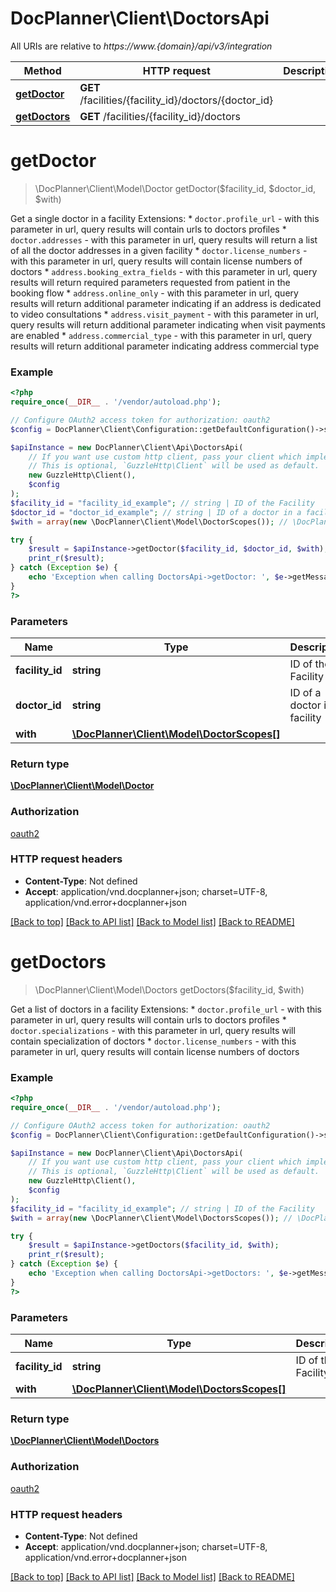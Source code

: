 # DocPlanner\Client\DoctorsApi

All URIs are relative to *https://www.{domain}/api/v3/integration*

Method | HTTP request | Description
------------- | ------------- | -------------
[**getDoctor**](DoctorsApi.md#getdoctor) | **GET** /facilities/{facility_id}/doctors/{doctor_id} | 
[**getDoctors**](DoctorsApi.md#getdoctors) | **GET** /facilities/{facility_id}/doctors | 

# **getDoctor**
> \DocPlanner\Client\Model\Doctor getDoctor($facility_id, $doctor_id, $with)



Get a single doctor in a facility  Extensions: * `doctor.profile_url` - with this parameter in url, query results will contain urls to doctors profiles * `doctor.addresses` - with this parameter in url, query results will return a list of all the doctor addresses in a given facility * `doctor.license_numbers` - with this parameter in url, query results will contain license numbers of doctors * `address.booking_extra_fields` - with this parameter in url, query results will return required parameters requested from patient in the booking flow * `address.online_only` - with this parameter in url, query results will return additional parameter indicating if an address is dedicated to video consultations * `address.visit_payment` - with this parameter in url, query results will return additional parameter indicating when visit payments are enabled * `address.commercial_type` - with this parameter in url, query results will return additional parameter indicating address commercial type

### Example
```php
<?php
require_once(__DIR__ . '/vendor/autoload.php');

// Configure OAuth2 access token for authorization: oauth2
$config = DocPlanner\Client\Configuration::getDefaultConfiguration()->setAccessToken('YOUR_ACCESS_TOKEN');

$apiInstance = new DocPlanner\Client\Api\DoctorsApi(
    // If you want use custom http client, pass your client which implements `GuzzleHttp\ClientInterface`.
    // This is optional, `GuzzleHttp\Client` will be used as default.
    new GuzzleHttp\Client(),
    $config
);
$facility_id = "facility_id_example"; // string | ID of the Facility
$doctor_id = "doctor_id_example"; // string | ID of a doctor in a facility
$with = array(new \DocPlanner\Client\Model\DoctorScopes()); // \DocPlanner\Client\Model\DoctorScopes[] | 

try {
    $result = $apiInstance->getDoctor($facility_id, $doctor_id, $with);
    print_r($result);
} catch (Exception $e) {
    echo 'Exception when calling DoctorsApi->getDoctor: ', $e->getMessage(), PHP_EOL;
}
?>
```

### Parameters

Name | Type | Description  | Notes
------------- | ------------- | ------------- | -------------
 **facility_id** | **string**| ID of the Facility |
 **doctor_id** | **string**| ID of a doctor in a facility |
 **with** | [**\DocPlanner\Client\Model\DoctorScopes[]**](../Model/\DocPlanner\Client\Model\DoctorScopes.md)|  | [optional]

### Return type

[**\DocPlanner\Client\Model\Doctor**](../Model/Doctor.md)

### Authorization

[oauth2](../../README.md#oauth2)

### HTTP request headers

 - **Content-Type**: Not defined
 - **Accept**: application/vnd.docplanner+json; charset=UTF-8, application/vnd.error+docplanner+json

[[Back to top]](#) [[Back to API list]](../../README.md#documentation-for-api-endpoints) [[Back to Model list]](../../README.md#documentation-for-models) [[Back to README]](../../README.md)

# **getDoctors**
> \DocPlanner\Client\Model\Doctors getDoctors($facility_id, $with)



Get a list of doctors in a facility  Extensions: * `doctor.profile_url` - with this parameter in url, query results will contain urls to doctors profiles * `doctor.specializations` - with this parameter in url, query results will contain specialization of doctors * `doctor.license_numbers` - with this parameter in url, query results will contain license numbers of doctors

### Example
```php
<?php
require_once(__DIR__ . '/vendor/autoload.php');

// Configure OAuth2 access token for authorization: oauth2
$config = DocPlanner\Client\Configuration::getDefaultConfiguration()->setAccessToken('YOUR_ACCESS_TOKEN');

$apiInstance = new DocPlanner\Client\Api\DoctorsApi(
    // If you want use custom http client, pass your client which implements `GuzzleHttp\ClientInterface`.
    // This is optional, `GuzzleHttp\Client` will be used as default.
    new GuzzleHttp\Client(),
    $config
);
$facility_id = "facility_id_example"; // string | ID of the Facility
$with = array(new \DocPlanner\Client\Model\DoctorsScopes()); // \DocPlanner\Client\Model\DoctorsScopes[] | 

try {
    $result = $apiInstance->getDoctors($facility_id, $with);
    print_r($result);
} catch (Exception $e) {
    echo 'Exception when calling DoctorsApi->getDoctors: ', $e->getMessage(), PHP_EOL;
}
?>
```

### Parameters

Name | Type | Description  | Notes
------------- | ------------- | ------------- | -------------
 **facility_id** | **string**| ID of the Facility |
 **with** | [**\DocPlanner\Client\Model\DoctorsScopes[]**](../Model/\DocPlanner\Client\Model\DoctorsScopes.md)|  | [optional]

### Return type

[**\DocPlanner\Client\Model\Doctors**](../Model/Doctors.md)

### Authorization

[oauth2](../../README.md#oauth2)

### HTTP request headers

 - **Content-Type**: Not defined
 - **Accept**: application/vnd.docplanner+json; charset=UTF-8, application/vnd.error+docplanner+json

[[Back to top]](#) [[Back to API list]](../../README.md#documentation-for-api-endpoints) [[Back to Model list]](../../README.md#documentation-for-models) [[Back to README]](../../README.md)

